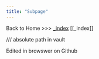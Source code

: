 ```yaml
---
title: "Subpage"
---
```



Back to Home >>> [_index](/_index.md)
[[_index]]

/// absolute path in vault

Edited in browswer on Github
